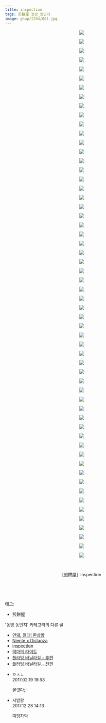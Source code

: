 ```yaml
---
title: inspection
tags: 煎餅屋 동방_동인지
image: ghap/2204/001.jpg
---
```

<div class="article">
<p style="text-align: center; clear: none; float: none;"><img src="{{ site.nasurl }}/ghap/2204/001.jpg"/></p>
<p style="text-align: center; clear: none; float: none;"><img src="{{ site.nasurl }}/ghap/2204/002.jpg"/></p>
<p style="text-align: center; clear: none; float: none;"><img src="{{ site.nasurl }}/ghap/2204/003.jpg"/></p>
<p style="text-align: center; clear: none; float: none;"><img src="{{ site.nasurl }}/ghap/2204/004.jpg"/></p>
<p style="text-align: center; clear: none; float: none;"><img src="{{ site.nasurl }}/ghap/2204/005.jpg"/></p>
<p style="text-align: center; clear: none; float: none;"><img src="{{ site.nasurl }}/ghap/2204/006.jpg"/></p>
<p style="text-align: center; clear: none; float: none;"><img src="{{ site.nasurl }}/ghap/2204/007.jpg"/></p>
<p style="text-align: center; clear: none; float: none;"><img src="{{ site.nasurl }}/ghap/2204/008.jpg"/></p>
<p style="text-align: center; clear: none; float: none;"><img src="{{ site.nasurl }}/ghap/2204/009.jpg"/></p>
<p style="text-align: center; clear: none; float: none;"><img src="{{ site.nasurl }}/ghap/2204/010.jpg"/></p>
<p style="text-align: center; clear: none; float: none;"><img src="{{ site.nasurl }}/ghap/2204/011.jpg"/></p>
<p style="text-align: center; clear: none; float: none;"><img src="{{ site.nasurl }}/ghap/2204/012.jpg"/></p>
<p style="text-align: center; clear: none; float: none;"><img src="{{ site.nasurl }}/ghap/2204/013.jpg"/></p>
<p style="text-align: center; clear: none; float: none;"><img src="{{ site.nasurl }}/ghap/2204/014.jpg"/></p>
<p style="text-align: center; clear: none; float: none;"><img src="{{ site.nasurl }}/ghap/2204/015.jpg"/></p>
<p style="text-align: center; clear: none; float: none;"><img src="{{ site.nasurl }}/ghap/2204/016.jpg"/></p>
<p style="text-align: center; clear: none; float: none;"><img src="{{ site.nasurl }}/ghap/2204/017.jpg"/></p>
<p style="text-align: center; clear: none; float: none;"><img src="{{ site.nasurl }}/ghap/2204/018.jpg"/></p>
<p style="text-align: center; clear: none; float: none;"><img src="{{ site.nasurl }}/ghap/2204/019.jpg"/></p>
<p style="text-align: center; clear: none; float: none;"><img src="{{ site.nasurl }}/ghap/2204/020.jpg"/></p>
<p style="text-align: center; clear: none; float: none;"><img src="{{ site.nasurl }}/ghap/2204/021.jpg"/></p>
<p style="text-align: center; clear: none; float: none;"><img src="{{ site.nasurl }}/ghap/2204/022.jpg"/></p>
<p style="text-align: center; clear: none; float: none;"><img src="{{ site.nasurl }}/ghap/2204/023.jpg"/></p>
<p style="text-align: center; clear: none; float: none;"><img src="{{ site.nasurl }}/ghap/2204/024.jpg"/></p>
<p style="text-align: center; clear: none; float: none;"><img src="{{ site.nasurl }}/ghap/2204/025.jpg"/></p>
<p style="text-align: center; clear: none; float: none;"><img src="{{ site.nasurl }}/ghap/2204/026.jpg"/></p>
<p style="text-align: center; clear: none; float: none;"><img src="{{ site.nasurl }}/ghap/2204/027.jpg"/></p>
<p style="text-align: center; clear: none; float: none;"><img src="{{ site.nasurl }}/ghap/2204/028.jpg"/></p>
<p style="text-align: center; clear: none; float: none;"><img src="{{ site.nasurl }}/ghap/2204/029.jpg"/></p>
<p style="text-align: center; clear: none; float: none;"><img src="{{ site.nasurl }}/ghap/2204/030.jpg"/></p>
<p style="text-align: center; clear: none; float: none;"><img src="{{ site.nasurl }}/ghap/2204/031.jpg"/></p>
<p style="text-align: center; clear: none; float: none;"><img src="{{ site.nasurl }}/ghap/2204/032.jpg"/></p>
<p style="text-align: center; clear: none; float: none;"><img src="{{ site.nasurl }}/ghap/2204/033.jpg"/></p>
<p style="text-align: center; clear: none; float: none;"><img src="{{ site.nasurl }}/ghap/2204/034.jpg"/></p>
<p style="text-align: center; clear: none; float: none;"><img src="{{ site.nasurl }}/ghap/2204/035.jpg"/></p>
<p style="text-align: center; clear: none; float: none;"><img src="{{ site.nasurl }}/ghap/2204/036.jpg"/></p>
<p style="text-align: center; clear: none; float: none;"><img src="{{ site.nasurl }}/ghap/2204/037.jpg"/></p>
<p style="text-align: center; clear: none; float: none;"><img src="{{ site.nasurl }}/ghap/2204/038.jpg"/></p>
<p style="text-align: center; clear: none; float: none;"><img src="{{ site.nasurl }}/ghap/2204/039.jpg"/></p>
<p style="text-align: center; clear: none; float: none;"><img src="{{ site.nasurl }}/ghap/2204/040.jpg"/></p>
<p style="text-align: center; clear: none; float: none;"><img src="{{ site.nasurl }}/ghap/2204/041.jpg"/></p>
<p style="text-align: center; clear: none; float: none;"><img src="{{ site.nasurl }}/ghap/2204/042.jpg"/></p>
<p style="text-align: center; clear: none; float: none;"><img src="{{ site.nasurl }}/ghap/2204/043.jpg"/></p>
<p style="text-align: center; clear: none; float: none;"><img src="{{ site.nasurl }}/ghap/2204/044.jpg"/></p>
<p style="text-align: center; clear: none; float: none;"><img src="{{ site.nasurl }}/ghap/2204/045.jpg"/></p>
<p style="text-align: center; clear: none; float: none;"><img src="{{ site.nasurl }}/ghap/2204/046.jpg"/></p>
<p style="text-align: center; clear: none; float: none;"><img src="{{ site.nasurl }}/ghap/2204/047.jpg"/></p>
<p style="text-align: center; clear: none; float: none;"><img src="{{ site.nasurl }}/ghap/2204/048.jpg"/></p>
<p style="text-align: center; clear: none; float: none;"><img src="{{ site.nasurl }}/ghap/2204/049.jpg"/></p>
<p style="text-align: center; clear: none; float: none;"><img src="{{ site.nasurl }}/ghap/2204/050.jpg"/></p>
<p style="text-align: center; clear: none; float: none;"><img src="{{ site.nasurl }}/ghap/2204/051.jpg"/></p>
<p style="text-align: center; clear: none; float: none;"><img src="{{ site.nasurl }}/ghap/2204/052.jpg"/></p>
<p style="text-align: center; clear: none; float: none;"><img src="{{ site.nasurl }}/ghap/2204/053.jpg"/></p>
<p style="text-align: center; clear: none; float: none;"><img src="{{ site.nasurl }}/ghap/2204/054.jpg"/></p>
<p style="text-align: center; clear: none; float: none;"><img src="{{ site.nasurl }}/ghap/2204/055.jpg"/></p>
<p style="text-align: center; clear: none; float: none;"><img src="{{ site.nasurl }}/ghap/2204/056.jpg"/></p>
<p style="text-align: center; clear: none; float: none;"><img src="{{ site.nasurl }}/ghap/2204/057.jpg"/></p>
<p style="text-align: center; clear: none; float: none;"><img src="{{ site.nasurl }}/ghap/2204/058.jpg"/></p>
<p style="text-align: center; clear: none; float: none;"><br/></p>
<p style="text-align: center; clear: none; float: none;">[煎餅屋]  inspection</p>
<p style="text-align: center; clear: none; float: none;"><br/></p>
<p><br/></p>
</div><div class="tagTrail">
<p>태그: </p>
<ul>
<li>煎餅屋</li>
</ul>
</div><div class="another">
<p>'동방 동인지' 카테고리의 다른 글</p>
<ul>
<li><a href="/2016-09-18-ghap_2207">안돼, 절대! 환상향</a></li>
<li><a href="/2016-09-18-ghap_2205">Niente x Distanza</a></li>
<li><a href="/2016-09-18-ghap_2204">inspection</a></li>
<li><a href="/2016-09-18-ghap_2203">악마의 라이트</a></li>
<li><a href="/2016-09-18-ghap_2202">플라잉 바닐라걸 - 후편</a></li>
<li><a href="/2016-09-18-ghap_2201">플라잉 바닐라걸 - 전편</a></li>
</ul>
</div><div class="cb_module cb_fluid">
<div class="cb_wrt cb_profile">
<div class="comment">
<ul>
<li class="cb_thumb_off" id="comment14919325">
<div class="cb_comment_area">
<div class="cb_info_area">
<div class="cb_section">
<span class="cb_nick_name">ㅇㅅㄴ</span>
</div>
<div class="cb_section">
<span class="cb_date">2017.02.19 19:53 </span>
</div>
</div>
<div class="cb_dsc_comment">
<p class="cb_dsc">
											꼴렷다;;
										</p>
</div>
</div></li>
<li class="cb_thumb_off" id="comment15161640">
<div class="cb_comment_area">
<div class="cb_info_area">
<div class="cb_section">
<span class="cb_nick_name">시밤쾅</span>
</div>
<div class="cb_section">
<span class="cb_date">2017.12.28 14:13 </span>
</div>
</div>
<div class="cb_dsc_comment">
<p class="cb_dsc">
											띠잉자악
										</p>
</div>
</div></li>
</ul>
</div>
</div><!-- commentList close -->
</div>
